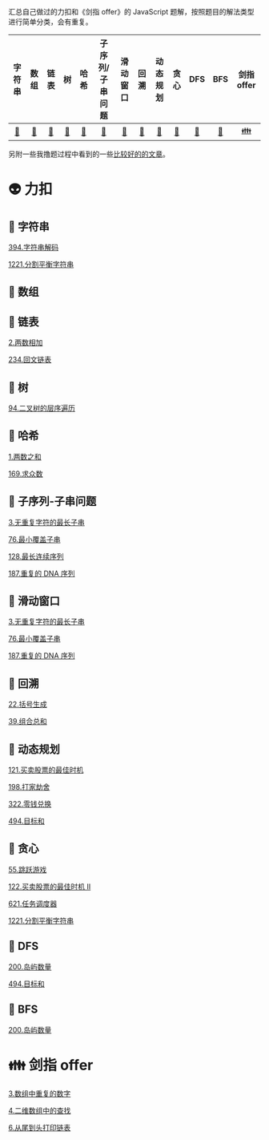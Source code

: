 汇总自己做过的力扣和《剑指 offer》的 JavaScript 题解，按照题目的解法类型进行简单分类，会有重复。

|         字符串         |           数组           |             链表             |                   树                   |               哈希               |         子序列/子串问题         |           滑动窗口           |          回溯          |          动态规划          |               贪心               |           DFS           |             BFS             |          剑指 offer           |
| :--------------------: | :----------------------: | :--------------------------: | :------------------------------------: | :------------------------------: | :-----------------------------: | :--------------------------: | :--------------------: | :------------------------: | :------------------------------: | :---------------------: | :-------------------------: | :---------------------------: |
| [:corn:](#corn-字符串) | [:tomato:](#tomato-数组) | [:eggplant:](#eggplant-链表) | [:evergreen_tree:](#evergreen_tree-树) | [:watermelon:](#watermelon-哈希) | [:pear:](#pear-子序列-子串问题) | [:banana:](#banana-滑动窗口) | [:melon:](#melon-回溯) | [:peach:](#peach-动态规划) | [:strawberry:](#strawberry-贪心) | [:grapes:](#grapes-DFS) | [:cherries:](#cherries-BFS) | [:family:](#family-剑指offer) |

另附一些我撸题过程中看到的一些[比较好的的文章](精品文章/README.md)。

# :alien: 力扣

## :corn: 字符串

[394.字符串解码](力扣/394.字符串解码.md)

[1221.分割平衡字符串](力扣/1221.分割平衡字符串.md)

## :tomato: 数组

## :eggplant: 链表

[2.两数相加](力扣/2.两数相加.md)

[234.回文链表](力扣/234.回文链表.md)

## :evergreen_tree: 树

[94.二叉树的层序遍历](力扣/94.二叉树的层序遍历.md)

## :watermelon: 哈希

[1.两数之和](力扣/1.两数之和.md)

[169.求众数](力扣/169.求众数.md)

## :pear: 子序列-子串问题

[3.无重复字符的最长子串](力扣/3.无重复字符的最长子串.md)

[76.最小覆盖子串](力扣/76.最小覆盖子串.md)

[128.最长连续序列](力扣/128.最长连续序列.md)

[187.重复的 DNA 序列](力扣/187.重复的DNA序列.md)

## :banana: 滑动窗口

[3.无重复字符的最长子串](力扣/3.无重复字符的最长子串.md)

[76.最小覆盖子串](力扣/76.最小覆盖子串.md)

[187.重复的 DNA 序列](力扣/187.重复的DNA序列.md)

## :melon: 回溯

[22.括号生成](力扣/22.括号生成.md)

[39.组合总和](https://github.com/GuYueJiaJie/blog/blob/master/%E7%AE%97%E6%B3%95%E4%B8%8E%E6%95%B0%E6%8D%AE%E7%BB%93%E6%9E%84/%E5%8A%9B%E6%89%A3/39.%E7%BB%84%E5%90%88%E6%80%BB%E6%95%B0.md)

## :peach: 动态规划

[121.买卖股票的最佳时机](力扣/121.买卖股票的最佳时机.md)

[198.打家劫舍](力扣/198.打家劫舍.md)

[322.零钱兑换](力扣/322.零钱兑换.md)

[494.目标和](力扣/494.目标和.md)

## :strawberry: 贪心

[55.跳跃游戏](力扣/55.跳跃游戏.md)

[122.买卖股票的最佳时机 Ⅱ](力扣/122.买卖股票的最佳时机Ⅱ.md)

[621.任务调度器](力扣/621.任务调度器.md)

[1221.分割平衡字符串](力扣/1221.分割平衡字符串.md)

## :grapes: DFS

[200.岛屿数量](力扣/200.岛屿数量.md)

[494.目标和](力扣/494.目标和.md)

## :cherries: BFS

[200.岛屿数量](力扣/200.岛屿数量.md)

# :family: 剑指 offer

[3.数组中重复的数字](剑指offer/3.数组中重复的数字.md)

[4.二维数组中的查找](剑指offer/4.二维数组中的查找.md)

[6.从尾到头打印链表](剑指offer/6.从尾到头打印链表.md)
